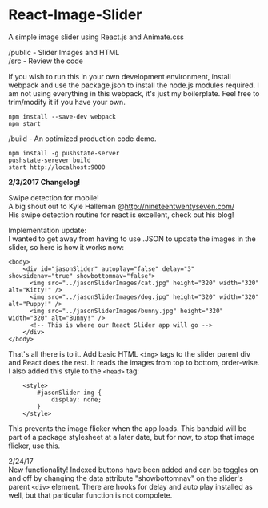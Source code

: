 # React-Image-Slider
A simple image slider using React.js and Animate.css  
  
/public - Slider Images and HTML  
/src - Review the code  
  
If you wish to run this in your own development environment, install webpack and use the package.json to install the node.js modules required.  I am not using everything in this webpack, it's just my boilerplate. Feel free to trim/modify it if you have your own.  
  
```  
npm install --save-dev webpack  
npm start  
```    
  
/build - An optimized production code demo.  
  
```    
npm install -g pushstate-server  
pushstate-serever build  
start http://localhost:9000  
```   
  
**2/3/2017 Changelog!**  

Swipe detection for mobile!  
A big shout out to Kyle Halleman @http://nineteentwentyseven.com/  
His swipe detection routine for react is excellent, check out his blog!

Implementation update:  
I wanted to get away from having to use .JSON to update the images in the slider, so here is how it works now:  
``` 
<body>
    <div id="jasonSlider" autoplay="false" delay="3" showsidenav="true" showbottomnav="false">
	  <img src="../jasonSliderImages/cat.jpg" height="320" width="320" alt="Kitty!" />
	  <img src="../jasonSliderImages/dog.jpg" height="320" width="320" alt="Puppy!" />
	  <img src="../jasonSliderImages/bunny.jpg" height="320" width="320" alt="Bunny!" />
      <!-- This is where our React Slider app will go -->
    </div>
</body>
``` 
  
That's all there is to it.  Add basic HTML ```<img>``` tags to the slider parent div and React does the rest.  It reads the images from top to bottom, order-wise. I also added this style to the ```<head>``` tag:  
  
```
	<style>
		#jasonSlider img {
			display: none;
		}
	</style>
```  
  
This prevents the image flicker when the app loads.  This bandaid will be part of a package stylesheet at a later date, but for now, to stop that image flicker, use this.
  
  
2/24/17  
New functionality!  Indexed buttons have been added and can be toggles on and off by changing the data attribute "showbottomnav" on the slider's parent ```<div>``` element.  There are hooks for delay and auto play installed as well, but that particular function is not compolete.